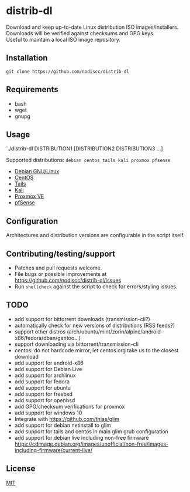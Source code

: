 # distrib-dl

Download and keep up-to-date Linux distribution ISO images/installers.  
Downloads will be verified against checksums and GPG keys.  
Useful to maintain a local ISO image repository.  

## Installation

`git clone https://github.com/nodiscc/distrib-dl`

## Requirements

 * bash
 * wget
 * gnupg

## Usage

`./distrib-dl DISTRIBUTION1 [DISTRIBUTION2 DISTRIBUTION3 ...]

Supported distributions: `debian centos tails kali proxmox pfsense`

* [Debian GNU/Linux](https://www.debian.org/)
* [CentOS](https://www.centos.org/)
* [Tails](https://tails.boum.org/)
* [Kali](https://www.kali.org/)
* [Proxmox VE](https://pve.proxmox.com/wiki/Main_Page)
* [pfSense](https://www.pfsense.org/download/)


## Configuration

Architectures and distribution versions are configurable in the script itself.

## Contributing/testing/support

 * Patches and pull requests welcome.
 * File bugs or possible improvements at https://github.com/nodiscc/distrib-dl/issues
 * Run `shellcheck` against the script to check for errors/styling issues.

## TODO

* add support for bittorrent downloads (transmission-cli?)
* automatically check for new versions of distributions (RSS feeds?)
* support other distros (arch/ubuntu/mint/zorin/alpine/android-x86/fedora/dban/gentoo...)
* support downloading via bittorrent/transmission-cli
* centos: do not hardcode mirror, let centos.org take us to the closest download
* add support for android-x86
* add support for Debian Live
* add support for archlinux
* add support for fedora
* add support for ubuntu
* add support for freebsd
* add support for openbsd
* add GPG/checksum verifications for proxmox
* add support for windows 10
* Integrate with https://github.com/thias/glim
* add support for debian netinstall to glim
* add support for tails and centos in main glim grub configuration
* add support for debian live including non-free firmware https://cdimage.debian.org/images/unofficial/non-free/images-including-firmware/current-live/

## License

[MIT](https://opensource.org/licenses/MIT)